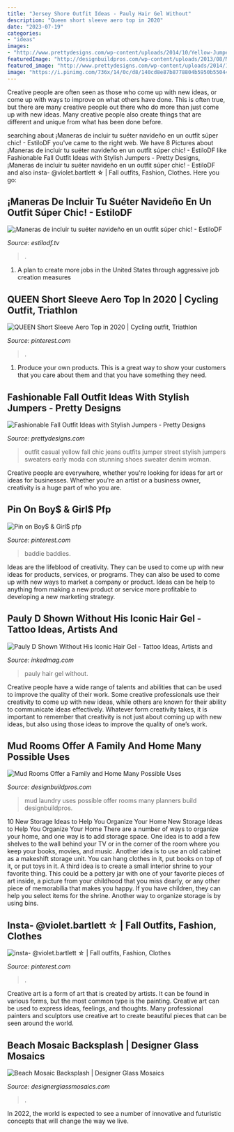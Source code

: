 ```yaml
---
title: "Jersey Shore Outfit Ideas - Pauly Hair Gel Without"
description: "Queen short sleeve aero top in 2020"
date: "2023-07-19"
categories:
- "ideas"
images:
- "http://www.prettydesigns.com/wp-content/uploads/2014/10/Yellow-Jumper-with-Jeans.jpg"
featuredImage: "http://designbuildpros.com/wp-content/uploads/2013/08/Mud-room-remodeling-projects-in-Monmouth-County-New-Jersy-3.jpg"
featured_image: "http://www.prettydesigns.com/wp-content/uploads/2014/10/Yellow-Jumper-with-Jeans.jpg"
image: "https://i.pinimg.com/736x/14/0c/d8/140cd8e87b8778804b5950b550441f03.jpg"
---
```



Creative people are often seen as those who come up with new ideas, or come up with ways to improve on what others have done. This is often true, but there are many creative people out there who do more than just come up with new ideas. Many creative people also create things that are different and unique from what has been done before.

	

		
searching about ¡Maneras de incluir tu suéter navideño en un outfit súper chic! - EstiloDF you've came to the right web. We have 8 Pictures about ¡Maneras de incluir tu suéter navideño en un outfit súper chic! - EstiloDF like Fashionable Fall Outfit Ideas with Stylish Jumpers - Pretty Designs, ¡Maneras de incluir tu suéter navideño en un outfit súper chic! - EstiloDF and also insta- @violet.bartlett ☆ | Fall outfits, Fashion, Clothes. Here you go:
		
    
## ¡Maneras De Incluir Tu Suéter Navideño En Un Outfit Súper Chic! - EstiloDF

<img loading=lazy src="https://www.estilodf.tv/wp-content/uploads/2017/12/ugly-christmas-sweater-outfit-2-683x1024.jpg" onerror="this.onerror=null;this.src='https://tse2.mm.bing.net/th?id=OIP.oj--MQuyJtU6TURQAXkqtgHaLG&amp;pid=15.1';" alt="¡Maneras de incluir tu suéter navideño en un outfit súper chic! - EstiloDF">

_Source: estilodf.tv_

>. 

	

1. A plan to create more jobs in the United States through aggressive job creation measures 

    
## QUEEN Short Sleeve Aero Top In 2020 | Cycling Outfit, Triathlon

<img loading=lazy src="https://i.pinimg.com/736x/61/2f/5d/612f5dccd26e46d2fb557ece388e7eae.jpg" onerror="this.onerror=null;this.src='https://tse4.mm.bing.net/th?id=OIP.wwaJOv3D9x-s9b8cLNeNQwHaJ3&amp;pid=15.1';" alt="QUEEN Short Sleeve Aero Top in 2020 | Cycling outfit, Triathlon">

_Source: pinterest.com_

>. 

	

1. Produce your own products. This is a great way to show your customers that you care about them and that you have something they need.

    
## Fashionable Fall Outfit Ideas With Stylish Jumpers - Pretty Designs

<img loading=lazy src="http://www.prettydesigns.com/wp-content/uploads/2014/10/Yellow-Jumper-with-Jeans.jpg" onerror="this.onerror=null;this.src='https://tse3.mm.bing.net/th?id=OIP._P-0TawqatKEbQGsDsozCQHaK3&amp;pid=15.1';" alt="Fashionable Fall Outfit Ideas with Stylish Jumpers - Pretty Designs">

_Source: prettydesigns.com_

>outfit casual yellow fall chic jeans outfits jumper street stylish jumpers sweaters early moda con stunning shoes sweater denim woman. 

	

Creative people are everywhere, whether you're looking for ideas for art or ideas for businesses. Whether you're an artist or a business owner, creativity is a huge part of who you are.

    
## Pin On Boy$ &amp; Girl$ Pfp

<img loading=lazy src="https://i.pinimg.com/736x/16/65/8d/16658dccec92b7010bf10650ce016a54.jpg" onerror="this.onerror=null;this.src='https://tse1.mm.bing.net/th?id=OIP.EewbZElIGZNhMbGb9RT02QHaHa&amp;pid=15.1';" alt="Pin on Boy$ &amp; Girl$ pfp">

_Source: pinterest.com_

>baddie baddies. 

	

Ideas are the lifeblood of creativity. They can be used to come up with new ideas for products, services, or programs. They can also be used to come up with new ways to market a company or product. Ideas can be help to anything from making a new product or service more profitable to developing a new marketing strategy.

    
## Pauly D Shown Without His Iconic Hair Gel - Tattoo Ideas, Artists And

<img loading=lazy src="https://www.inkedmag.com/.image/t_share/MTY0Nzc3MjIyMTI3NzU3Mjc1/pauly-d-hair-fb.jpg" onerror="this.onerror=null;this.src='https://tse4.mm.bing.net/th?id=OIP.cP-Pp9tj6xa1UkE49vgyEQHaD4&amp;pid=15.1';" alt="Pauly D Shown Without His Iconic Hair Gel - Tattoo Ideas, Artists and">

_Source: inkedmag.com_

>pauly hair gel without. 

	

Creative people have a wide range of talents and abilities that can be used to improve the quality of their work. Some creative professionals use their creativity to come up with new ideas, while others are known for their ability to communicate ideas effectively. Whatever form creativity takes, it is important to remember that creativity is not just about coming up with new ideas, but also using those ideas to improve the quality of one’s work.

    
## Mud Rooms Offer A Family And Home Many Possible Uses

<img loading=lazy src="http://designbuildpros.com/wp-content/uploads/2013/08/Mud-room-remodeling-projects-in-Monmouth-County-New-Jersy-3.jpg" onerror="this.onerror=null;this.src='https://tse3.mm.bing.net/th?id=OIP.LKn33ge2ytIyrxuxwvJGUgHaK3&amp;pid=15.1';" alt="Mud Rooms Offer a Family and Home Many Possible Uses">

_Source: designbuildpros.com_

>mud laundry uses possible offer rooms many planners build designbuildpros. 

	

10 New Storage Ideas to Help You Organize Your Home
New Storage Ideas to Help You Organize Your Home
There are a number of ways to organize your home, and one way is to add storage space. One idea is to add a few shelves to the wall behind your TV or in the corner of the room where you keep your books, movies, and music. Another idea is to use an old cabinet as a makeshift storage unit. You can hang clothes in it, put books on top of it, or put toys in it. A third idea is to create a small interior shrine to your favorite thing. This could be a pottery jar with one of your favorite pieces of art inside, a picture from your childhood that you miss dearly, or any other piece of memorabilia that makes you happy. If you have children, they can help you select items for the shrine. Another way to organize storage is by using bins.

    
## Insta- @violet.bartlett ☆ | Fall Outfits, Fashion, Clothes

<img loading=lazy src="https://i.pinimg.com/736x/14/0c/d8/140cd8e87b8778804b5950b550441f03.jpg" onerror="this.onerror=null;this.src='https://tse3.mm.bing.net/th?id=OIP.md53pkHSvXM6-lz_aXrpPQHaJ3&amp;pid=15.1';" alt="insta- @violet.bartlett ☆ | Fall outfits, Fashion, Clothes">

_Source: pinterest.com_

>. 

	

Creative art is a form of art that is created by artists. It can be found in various forms, but the most common type is the painting. Creative art can be used to express ideas, feelings, and thoughts. Many professional painters and sculptors use creative art to create beautiful pieces that can be seen around the world.

    
## Beach Mosaic Backsplash | Designer Glass Mosaics

<img loading=lazy src="https://designerglassmosaics.com/wp-content/uploads/2020/10/backsplash-mosaicbeachscene2web.jpg" onerror="this.onerror=null;this.src='https://tse2.mm.bing.net/th?id=OIP.WbrdN1d3Y7Kmo7zppoTztAHaJ4&amp;pid=15.1';" alt="Beach Mosaic Backsplash | Designer Glass Mosaics">

_Source: designerglassmosaics.com_

>. 

	

In 2022, the world is expected to see a number of innovative and futuristic concepts that will change the way we live.

